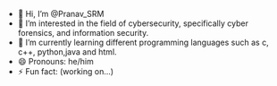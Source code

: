 - 👋 Hi, I’m @Pranav_SRM
- 👀 I’m interested in the field of cybersecurity, specifically cyber forensics, and information security.
- 🌱 I’m currently learning different programming languages such as c, c++, python,java and html.
- 😄 Pronouns: he/him
- ⚡ Fun fact: (working on...)

<!---
PranavSRM/PranavSRM is a ✨ special ✨ repository because its `README.md` (this file) appears on your GitHub profile.
You can click the Preview link to take a look at your changes.
--->
